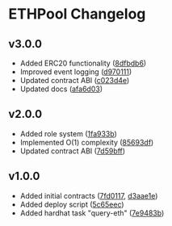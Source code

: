 # ETHPool Changelog

## v3.0.0

- Added ERC20 functionality ([8dfbdb6](https://github.com/VMasfer/ETHPool-challenge/commit/8dfbdb64f59dcee043b97d40818da48a41212056))
- Improved event logging ([d970111](https://github.com/VMasfer/ETHPool-challenge/commit/d9701118c9dda7802ef62f8977f995c3d1558585))
- Updated contract ABI ([c023d4e](https://github.com/VMasfer/ETHPool-challenge/commit/c023d4ead2b8b37c431aad40302c5b023f4f7e57))
- Updated docs ([afa6d03](https://github.com/VMasfer/ETHPool-challenge/commit/afa6d03978b2a07ae431bc20cd4ade43c461f92e))

## v2.0.0

- Added role system ([1fa933b](https://github.com/VMasfer/ETHPool-challenge/commit/1fa933ba1f144120261bf166be04c2a3d6f7696a))
- Implemented O(1) complexity ([85693df](https://github.com/VMasfer/ETHPool-challenge/commit/85693dfde4442a5acf89e11fa1709f7edf3e4886))
- Updated contract ABI ([7d59bff](https://github.com/VMasfer/ETHPool-challenge/commit/7d59bff8218c4ea9f3592aa6b765d540f97734b9))

## v1.0.0

- Added initial contracts ([7fd0117](https://github.com/VMasfer/ETHPool-challenge/commit/7fd011758ac4d5e07f375e90a4b037f2118be35c), [d3aae1e](https://github.com/VMasfer/ETHPool-challenge/commit/d3aae1efe9a87a0b0404d752f8259dc8f491a299))
- Added deploy script ([5c65eec](https://github.com/VMasfer/ETHPool-challenge/commit/5c65eec93c043656037aa756250278e99f439dbc))
- Added hardhat task "query-eth" ([7e9483b](https://github.com/VMasfer/ETHPool-challenge/commit/7e9483be68251e2b0814e860e139957d54a95c31))
